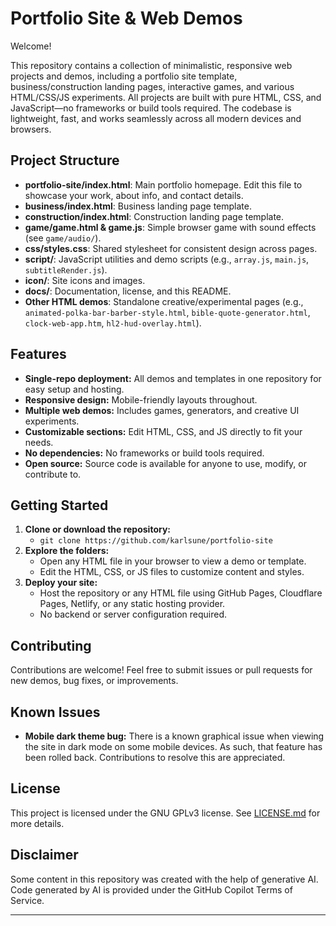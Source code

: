 # Portfolio Site & Web Demos

Welcome!

This repository contains a collection of minimalistic, responsive web projects and demos, including a portfolio site template, business/construction landing pages, interactive games, and various HTML/CSS/JS experiments. All projects are built with pure HTML, CSS, and JavaScript—no frameworks or build tools required. The codebase is lightweight, fast, and works seamlessly across all modern devices and browsers.

## Project Structure

- **portfolio-site/index.html**: Main portfolio homepage. Edit this file to showcase your work, about info, and contact details.
- **business/index.html**: Business landing page template.
- **construction/index.html**: Construction landing page template.
- **game/game.html & game.js**: Simple browser game with sound effects (see `game/audio/`).
- **css/styles.css**: Shared stylesheet for consistent design across pages.
- **script/**: JavaScript utilities and demo scripts (e.g., `array.js`, `main.js`, `subtitleRender.js`).
- **icon/**: Site icons and images.
- **docs/**: Documentation, license, and this README.
- **Other HTML demos**: Standalone creative/experimental pages (e.g., `animated-polka-bar-barber-style.html`, `bible-quote-generator.html`, `clock-web-app.htm`, `hl2-hud-overlay.html`).

## Features

- **Single-repo deployment:** All demos and templates in one repository for easy setup and hosting.
- **Responsive design:** Mobile-friendly layouts throughout.
- **Multiple web demos:** Includes games, generators, and creative UI experiments.
- **Customizable sections:** Edit HTML, CSS, and JS directly to fit your needs.
- **No dependencies:** No frameworks or build tools required.
- **Open source:** Source code is available for anyone to use, modify, or contribute to.

## Getting Started

1. **Clone or download the repository:**
   - `git clone https://github.com/karlsune/portfolio-site`
2. **Explore the folders:**
   - Open any HTML file in your browser to view a demo or template.
   - Edit the HTML, CSS, or JS files to customize content and styles.
3. **Deploy your site:**
   - Host the repository or any HTML file using GitHub Pages, Cloudflare Pages, Netlify, or any static hosting provider.
   - No backend or server configuration required.

## Contributing

Contributions are welcome! Feel free to submit issues or pull requests for new demos, bug fixes, or improvements.

## Known Issues

- **Mobile dark theme bug:** There is a known graphical issue when viewing the site in dark mode on some mobile devices. As such, that feature has been rolled back. Contributions to resolve this are appreciated.

## License

This project is licensed under the GNU GPLv3 license. See [LICENSE.md](docs/LICENSE.md) for more details.

## Disclaimer

Some content in this repository was created with the help of generative AI. Code generated by AI is provided under the GitHub Copilot Terms of Service.

---
